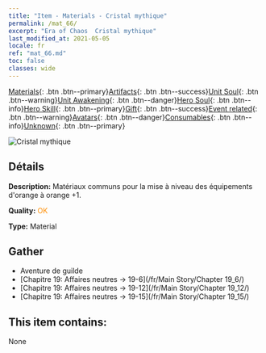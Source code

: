 ```yaml
---
title: "Item - Materials - Cristal mythique"
permalink: /mat_66/
excerpt: "Era of Chaos  Cristal mythique"
last_modified_at: 2021-05-05
locale: fr
ref: "mat_66.md"
toc: false
classes: wide
---
```

 [Materials](/ItemsFR/){: .btn .btn--primary}[Artifacts](/ItemsFR/Artifacts/){: .btn .btn--success}[Unit Soul](/ItemsFR/UnitSoul/){: .btn .btn--warning}[Unit Awakening](/ItemsFR/UnitAwakening/){: .btn .btn--danger}[Hero Soul](/ItemsFR/HeroSoul/){: .btn .btn--info}[Hero Skill](/ItemsFR/HeroSkill/){: .btn .btn--primary}[Gift](/ItemsFR/Gift/){: .btn .btn--success}[Event related](/ItemsFR/Events/){: .btn .btn--warning}[Avatars](/ItemsFR/Avatars/){: .btn .btn--danger}[Consumables](/ItemsFR/Consumables/){: .btn .btn--info}[Unknown](/ItemsFR/Unknown/){: .btn .btn--primary}

 ![Cristal mythique](/images/t/i_cailiao_shuijing3.png)

## Détails
 **Description:** Matériaux communs pour la mise à niveau des équipements d'orange à orange +1.

 **Quality:** <span style="color: #FF8C00">OK</span>

 **Type:** Material

## Gather

*    Aventure de guilde 
*    [Chapitre 19: Affaires neutres -> 19-6](/fr/Main Story/Chapter 19_6/) 
*    [Chapitre 19: Affaires neutres -> 19-12](/fr/Main Story/Chapter 19_12/) 
*    [Chapitre 19: Affaires neutres -> 19-15](/fr/Main Story/Chapter 19_15/) 

## This item contains:

  None

